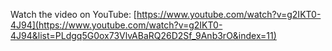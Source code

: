 Watch the video on YouTube: [https://www.youtube.com/watch?v=g2IKT0-4J94](https://www.youtube.com/watch?v=g2IKT0-4J94&list=PLdgq5G0ox73VlvABaRQ26D2Sf_9Anb3rO&index=11)
